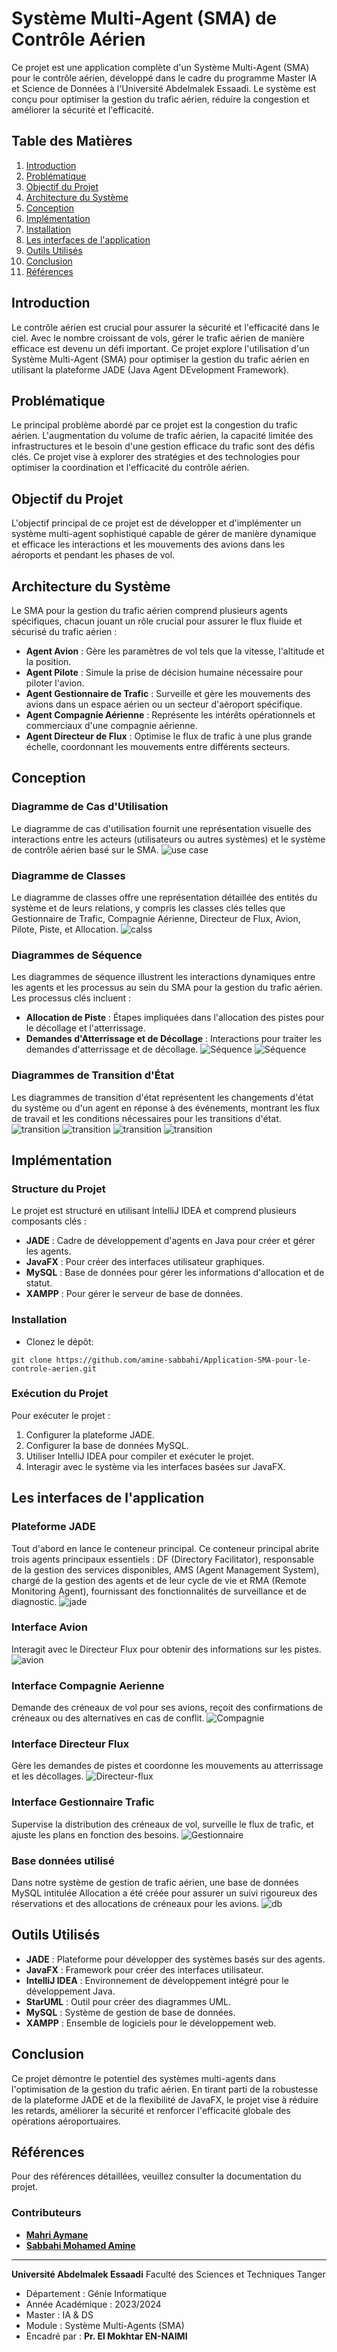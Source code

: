 # Système Multi-Agent (SMA) de Contrôle Aérien

Ce projet est une application complète d'un Système Multi-Agent (SMA) pour le contrôle aérien, développé dans le cadre du programme Master IA et Science de Données à l'Université Abdelmalek Essaadi. Le système est conçu pour optimiser la gestion du trafic aérien, réduire la congestion et améliorer la sécurité et l'efficacité.

## Table des Matières
1. [Introduction](#introduction)
2. [Problématique](#problématique)
3. [Objectif du Projet](#objectif-du-projet)
4. [Architecture du Système](#architecture-du-système)
5. [Conception](#conception)
6. [Implémentation](#implémentation)
7. [Installation](#installation)
8. [Les interfaces de l'application](#Les-interfaces-de-l'application)
9. [Outils Utilisés](#outils-utilisés)
10. [Conclusion](#conclusion)
11. [Références](#références)

## Introduction
Le contrôle aérien est crucial pour assurer la sécurité et l'efficacité dans le ciel. Avec le nombre croissant de vols, gérer le trafic aérien de manière efficace est devenu un défi important. Ce projet explore l'utilisation d'un Système Multi-Agent (SMA) pour optimiser la gestion du trafic aérien en utilisant la plateforme JADE (Java Agent DEvelopment Framework).

## Problématique
Le principal problème abordé par ce projet est la congestion du trafic aérien. L'augmentation du volume de trafic aérien, la capacité limitée des infrastructures et le besoin d'une gestion efficace du trafic sont des défis clés. Ce projet vise à explorer des stratégies et des technologies pour optimiser la coordination et l'efficacité du contrôle aérien.

## Objectif du Projet
L'objectif principal de ce projet est de développer et d'implémenter un système multi-agent sophistiqué capable de gérer de manière dynamique et efficace les interactions et les mouvements des avions dans les aéroports et pendant les phases de vol.

## Architecture du Système
Le SMA pour la gestion du trafic aérien comprend plusieurs agents spécifiques, chacun jouant un rôle crucial pour assurer le flux fluide et sécurisé du trafic aérien :
- **Agent Avion** : Gère les paramètres de vol tels que la vitesse, l'altitude et la position.
- **Agent Pilote** : Simule la prise de décision humaine nécessaire pour piloter l'avion.
- **Agent Gestionnaire de Trafic** : Surveille et gère les mouvements des avions dans un espace aérien ou un secteur d'aéroport spécifique.
- **Agent Compagnie Aérienne** : Représente les intérêts opérationnels et commerciaux d'une compagnie aérienne.
- **Agent Directeur de Flux** : Optimise le flux de trafic à une plus grande échelle, coordonnant les mouvements entre différents secteurs.

## Conception
### Diagramme de Cas d'Utilisation
Le diagramme de cas d'utilisation fournit une représentation visuelle des interactions entre les acteurs (utilisateurs ou autres systèmes) et le système de contrôle aérien basé sur le SMA.
![use case](images/CAS-UTILISATION.jpg)

### Diagramme de Classes
Le diagramme de classes offre une représentation détaillée des entités du système et de leurs relations, y compris les classes clés telles que Gestionnaire de Trafic, Compagnie Aérienne, Directeur de Flux, Avion, Pilote, Piste, et Allocation.
![calss](images/CLASS.jpg)

### Diagrammes de Séquence
Les diagrammes de séquence illustrent les interactions dynamiques entre les agents et les processus au sein du SMA pour la gestion du trafic aérien. Les processus clés incluent :
- **Allocation de Piste** : Étapes impliquées dans l'allocation des pistes pour le décollage et l'atterrissage.
- **Demandes d'Atterrissage et de Décollage** : Interactions pour traiter les demandes d'atterrissage et de décollage.
![Séquence](images/SEquence1.jpg)
![Séquence](images/SEquence2.jpg)

### Diagrammes de Transition d'État
Les diagrammes de transition d'état représentent les changements d'état du système ou d'un agent en réponse à des événements, montrant les flux de travail et les conditions nécessaires pour les transitions d'état.
![transition](images/transition1.jpg)
![transition](images/transition2.jpg)
![transition](images/transition3.jpg)
![transition](images/transition4.jpg)

## Implémentation
### Structure du Projet
Le projet est structuré en utilisant IntelliJ IDEA et comprend plusieurs composants clés :
- **JADE** : Cadre de développement d'agents en Java pour créer et gérer les agents.
- **JavaFX** : Pour créer des interfaces utilisateur graphiques.
- **MySQL** : Base de données pour gérer les informations d'allocation et de statut.
- **XAMPP** : Pour gérer le serveur de base de données.
### Installation

- Clonez le dépôt:
```
git clone https://github.com/amine-sabbahi/Application-SMA-pour-le-controle-aerien.git
```

### Exécution du Projet
Pour exécuter le projet :
1. Configurer la plateforme JADE.
2. Configurer la base de données MySQL.
3. Utiliser IntelliJ IDEA pour compiler et exécuter le projet.
4. Interagir avec le système via les interfaces basées sur JavaFX.

## Les interfaces de l'application
### Plateforme JADE
Tout d'abord en lance le conteneur principal.  Ce  conteneur principal  abrite trois  agents principaux  essentiels  :  DF  (Directory  Facilitator),  responsable  de  la  gestion  des  services  disponibles,  AMS  (Agent Management System), chargé de la gestion des agents et de leur cycle de vie et RMA (Remote Monitoring Agent),  fournissant des fonctionnalités de surveillance et de diagnostic.
![jade](images/jade.png)

### Interface Avion
Interagit avec le Directeur Flux pour obtenir des informations sur les pistes.
![avion](images/Avion.png)

### Interface Compagnie Aerienne
Demande des créneaux de vol pour ses avions, reçoit des confirmations de créneaux ou des alternatives en cas de conflit.
![Compagnie](images/Compagnie.png)

### Interface  Directeur  Flux
Gère  les  demandes  de  pistes  et  coordonne  les mouvements au atterrissage et les décollages.
![Directeur-flux](images/Dir_Flux.png)

### Interface Gestionnaire Trafic 
Supervise la distribution des créneaux de vol, surveille le flux de trafic, et ajuste les plans en fonction des besoins.
![Gestionnaire](images/GEST_TRAFIC.png)

### Base données utilisé
Dans  notre  système  de  gestion  de  trafic  aérien,  une  base  de  données  MySQL intitulée Allocation a été créée pour assurer un suivi rigoureux des réservations et des allocations de créneaux pour les avions.
![db](images/database.png)


## Outils Utilisés
- **JADE** : Plateforme pour développer des systèmes basés sur des agents.
- **JavaFX** : Framework pour créer des interfaces utilisateur.
- **IntelliJ IDEA** : Environnement de développement intégré pour le développement Java.
- **StarUML** : Outil pour créer des diagrammes UML.
- **MySQL** : Système de gestion de base de données.
- **XAMPP** : Ensemble de logiciels pour le développement web.

## Conclusion
Ce projet démontre le potentiel des systèmes multi-agents dans l'optimisation de la gestion du trafic aérien. En tirant parti de la robustesse de la plateforme JADE et de la flexibilité de JavaFX, le projet vise à réduire les retards, améliorer la sécurité et renforcer l'efficacité globale des opérations aéroportuaires.

## Références
Pour des références détaillées, veuillez consulter la documentation du projet.

### Contributeurs
- **[Mahri Aymane](https://github.com/AymaneM21)**
- **[Sabbahi Mohamed Amine](https://github.com/amine-sabbahi)**

---

**Université Abdelmalek Essaadi** Faculté des Sciences et Techniques Tanger
 - Département : Génie Informatique
 - Année Académique : 2023/2024
 - Master : IA & DS
 - Module : Système Multi-Agents (SMA)
 - Encadré par : **Pr. El Mokhtar EN-NAIMI**